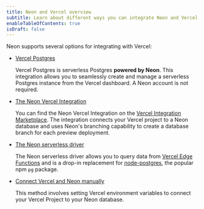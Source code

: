 ```yaml
---
title: Neon and Vercel overview
subtitle: Learn about different ways you can integrate Neon and Vercel
enableTableOfContents: true
isDraft: false
---
```


Neon supports several options for integrating with Vercel:

- [Vercel Postgres](../guides/vercel-postgres)

  Vercel Postgres is serverless Postgres **powered by Neon**. This integration allows you to seamlessly create and manage a serverless Postgres instance from the Vercel dashboard. A Neon account is not required.

- [The Neon Vercel Integration](../guides/vercel)

  You can find the Neon Vercel Integration on the [Vercel Integration Marketplace](https://vercel.com/integrations/neon). The integration connects your Vercel project to a Neon database and uses Neon's branching capability to create a database branch for each preview deployment.

- [The Neon serverless driver](../serverless/serverless-driver)

  The Neon serverless driver allows you to query data from [Vercel Edge Functions](https://vercel.com/docs/concepts/functions/edge-functions) and is a drop-in replacement for [node-postgres](https://node-postgres.com/), the popular npm `pg` package.

- [Connect Vercel and Neon manually](../guides/vercel-manual)

  This method involves setting Vercel environment variables to connect your Vercel Project to your Neon database.
